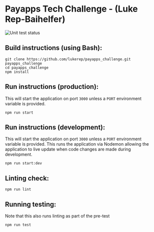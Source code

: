 # Payapps Tech Challenge - (Luke Rep-Baihelfer)
![Unit test status](https://github.com/lukerep/payapps_challenge/workflows/Node.js%20CI/badge.svg)

## Build instructions (using Bash):
```
git clone https://github.com/lukerep/payapps_challenge.git payapps_challenge
cd payapps_challenge
npm install
```

## Run instructions (production):
This will start the application on port `3000` unless a `PORT` environment variable is provided.
```
npm run start
```

## Run instructions (development):
This will start the application on port `3000` unless a `PORT` environment variable is provided.
This runs the application via Nodemon allowing the application to live update when code changes are made during development.
```
npm run start:dev
```

## Linting check:
```
npm run lint
```

## Running testing:
Note that this also runs linting as part of the pre-test
```
npm run test
```
